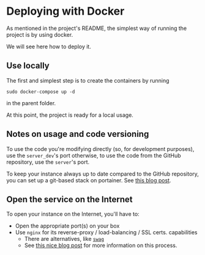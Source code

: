 # Deploying with Docker

As mentioned in the project's README, the simplest way of running the project 
is by using docker.

We will see here how to deploy it.

## Use locally

The first and simplest step is to create the containers by running

```commandline
sudo docker-compose up -d
```

in the parent folder.

At this point, the project is ready for a local usage.

## Notes on usage and code versioning

To use the code you're modifying directly (so, for development purposes), 
use the `server_dev`'s port otherwise, to use the code from the GitHub repository, 
use the `server`'s port.

To keep your instance always up to date compared to the GitHub repository,
you can set up a git-based stack on portainer.
See [this blog post](https://tobiasfenster.io/use-portainer-to-deploy-and-update-docker-container-stacks-from-a-git-repo).

## Open the service on the Internet

To open your instance on the Internet, you'll have to:
- Open the appropriate port(s) on your box
- Use `nginx` for its reverse-proxy / load-balancing / SSL certs. capabilities
  - There are alternatives, like [`swag`](https://docs.linuxserver.io/general/swag)
  - See [this nice blog post](https://www.javacodemonk.com/part-2-deploy-flask-api-in-production-using-wsgi-gunicorn-with-nginx-reverse-proxy-4cbeffdb#_nginx_setup_configuration)
  for more information on this process.
